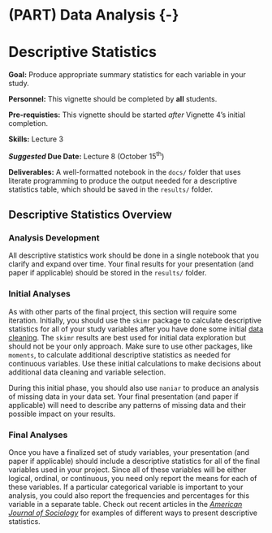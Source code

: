 # (PART) Data Analysis {-}

# Descriptive Statistics

<div class="rmdgoal">
<p><strong>Goal:</strong> Produce appropriate summary statistics for each variable in your study.</p>
</div>

<div class="rmdpersonnel">
<p><strong>Personnel:</strong> This vignette should be completed by <strong>all</strong> students.</p>
</div>

<div class="rmdpre">
<p><strong>Pre-requisties:</strong> This vignette should be started <em>after</em> Vignette 4’s initial completion.</p>
</div>

<div class="rmdskills">
<p><strong>Skills:</strong> Lecture 3</p>
</div>

<div class="rmddue">
<p><strong><em>Suggested</em> Due Date:</strong> Lecture 8 (October 15<sup>th</sup>)</p>
</div>

<div class="rmddeliver">
<p><strong>Deliverables:</strong> A well-formatted notebook in the <code>docs/</code> folder that uses literate programming to produce the output needed for a descriptive statistics table, which should be saved in the <code>results/</code> folder.</p>
</div>

## Descriptive Statistics Overview

### Analysis Development

All descriptive statistics work should be done in a single notebook that you clarify and expand over time. Your final results for your presentation (and paper if applicable) should be stored in the `results/` folder.

### Initial Analyses

As with other parts of the final project, this section will require some iteration. Initially, you should use the `skimr` package to calculate descriptive statistics for all of your study variables after you have done some initial [data cleaning](/data-cleaning.html). The `skimr` results are best used for initial data exploration but should not be your only approach. Make sure to use other packages, like `moments`, to calculate additional descriptive statistics as needed for continuous variables. Use these initial calculations to make decisions about additional data cleaning and variable selection.

During this initial phase, you should also use `naniar` to produce an analysis of missing data in your data set. Your final presentation (and paper if applicable) will need to describe any patterns of missing data and their possible impact on your results.

### Final Analyses

Once you have a finalized set of study variables, your presentation (and paper if applicable) should include a descriptive statistics for all of the final variables used in your project. Since all of these variables will be either logical, ordinal, or continuous, you need only report the means for each of these variables. If a particular categorical variable is important to your analysis, you could also report the frequencies and percentages for this variable in a separate table. Check out recent articles in the *<a href="https://www.journals.uchicago.edu/loi/ajs" target="_blank">American Journal of Sociology</a>* for examples of different ways to present descriptive statistics.
